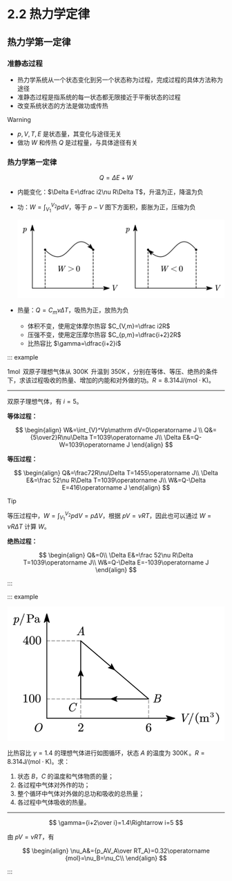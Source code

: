 # 2.2 热力学定律

## 热力学第一定律

### 准静态过程

- 热力学系统从一个状态变化到另一个状态称为过程，完成过程的具体方法称为途径
- 准静态过程是指系统的每一状态都无限接近于平衡状态的过程
- 改变系统状态的方法是做功或传热

> [!warning]
>
> - $p,V,T,E$ 是状态量，其变化与途径无关
> - 做功 $W$ 和传热 $Q$ 是过程量，与具体途径有关

### 热力学第一定律

$$
Q=\Delta E+W
$$

- 内能变化：$\Delta E=\dfrac i2\nu R\Delta T$，升温为正，降温为负

- 功：$W=\int_{V_1}^{V_2}p\mathrm dV$，等于 $p-V$ 图下方面积，膨胀为正，压缩为负

  ![](./images/p-v-direction.svg)

- 热量：$Q=C_m\nu\Delta T$，吸热为正，放热为负

  - 体积不变，使用定体摩尔热容 $C_{V,m}=\dfrac i2R$
  - 压强不变，使用定压摩尔热容 $C_{p,m}=\dfrac{i+2}2R$
  - 比热容比 $\gamma=\dfrac{i+2}i$

::: example

$1\operatorname {mol}$ 双原子理想气体从 $300\operatorname K$ 升温到 $350\operatorname K$，分别在等体、等压、绝热的条件下，求该过程吸收的热量、增加的内能和对外做的功。$R=8.314\operatorname {J/(mol\cdot K)}$。

---

双原子理想气体，有 $i=5$。

**等体过程：**

$$
\begin{align}
W&=\int_{V}^Vp\mathrm dV=0\operatorname J \\
Q&={5\over2}R\nu\Delta T=1039\operatorname J\\
\Delta E&=Q-W=1039\operatorname J
\end{align}
$$

**等压过程：**

$$
\begin{align}
Q&=\frac72R\nu\Delta T=1455\operatorname J\\
\Delta E&=\frac 52\nu R\Delta T=1039\operatorname J\\
W&=Q-\Delta E=416\operatorname J
\end{align}
$$

> [!tip]
>
> 等压过程中，$W=\int_{V_1}^{V_2}p\mathrm dV=p\Delta V$，根据 $pV=\nu RT$，因此也可以通过 $W=\nu R\Delta T$ 计算 $W$。

**绝热过程：**

$$
\begin{align}
Q&=0\\
\Delta E&=\frac 52\nu R\Delta T=1039\operatorname J\\
W&=Q-\Delta E=-1039\operatorname J
\end{align}
$$

:::

::: example

![](./images/p-v-example.svg)

比热容比 $\gamma=1.4$ 的理想气体进行如图循环，状态 $A$ 的温度为 $300\operatorname K$。$R=8.314\operatorname {J/(mol\cdot K)}$。求：

1. 状态 $B$，$C$ 的温度和气体物质的量；
2. 各过程中气体对外作的功；
3. 整个循环中气体对外做的总功和吸收的总热量；
4. 各过程中气体吸收的热量。

---

$$
\gamma={i+2\over i}=1.4\Rightarrow i=5
$$

由 $pV=\nu RT$，有

$$
\begin{align}
\nu_A&={p_AV_A\over RT_A}=0.32\operatorname {mol}=\nu_B=\nu_C\\
\end{align}
$$

:::

